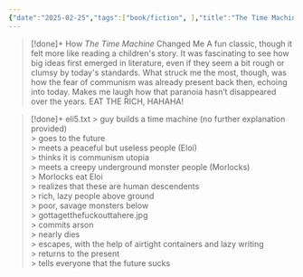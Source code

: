 ```yaml
---
{"date":"2025-02-25","tags":["book/fiction", ],"title":"The Time Machine","subtitle":"","author":"[[H. G. Wells]]","description":"O primeiro e mais famoso livro sobre viagem no tempo chega em edição especial, com ilustrações inéditas, tradução primorosa e extras. Ao contar a história de um cientista inglês que embarca em uma fabulosa jornada a um mundo futuro, desconhecido e cheio de mistérios, H. G. Wells inaugura um dos principais temas da ficção científica. A bordo de sua Máquina do Tempo, o cientista que narra esta história parte do século XIX para o ano de 802701. Nesse futuro distante, ele descobre que o sofrimento da humanidade foi transformado em beleza, felicidade e paz. A Terra é habitada pelos dóceis Eloi, uma espécie que descende dos seres humanos e já formou uma antiga e enorme civilização. Mas os Eloi parecem ter medo do escuro, e têm todos os motivos para isso em túneis subterrâneos vivem os Morlocks, seus maiores inimigos. Quando a Máquina do Tempo que levou o Viajante some, ele é obrigado a descer às profundezas para recuperá-la e voltar ao presente. Misturando uma imaginação singular, um tema inovador e muitas reviravoltas, A Máquina do Tempo foi o primeiro romance publicado por H. G. Wells, em 1895. Chamado de gênio e considerado um pioneiro, Wells abriu caminho não só para seus livros e sua visão de mundo, mas para novas possibilidades na literatura. EDIÇÃO ESPECIAL COM ILUSTRAÇÕES INÉDITAS, TRADUÇÃO, PREFÁCIO E NOTAS DE BRAULIO TAVARES E EXTRAS.","publisher":"Suma","publishDate":"2018-06-18","totalPage":164,"isbn10":8554511735,"isbn13":9788554511739,"topic":"[[Science Fiction]]","start":"2019-02-02","finish":"2019-03-01","publish":true,"PassFrontmatter":true}
---
```


>[!done]+ How *The Time Machine* Changed Me
>A fun classic, though it felt more like reading a children's story. It was fascinating to see how big ideas first emerged in literature, even if they seem a bit rough or clumsy by today's standards. What struck me the most, though, was how the fear of communism was already present back then, echoing into today. Makes me laugh how that paranoia hasn’t disappeared over the years. EAT THE RICH, HAHAHA!

>[!done]+ eli5.txt
> \> guy builds a time machine (no further explanation provided)<br>
> \> goes to the future<br>
> \> meets a peaceful but useless people (Eloi)<br>
> \> thinks it is communism utopia  <br>
> \> meets a creepy underground monster people (Morlocks)<br>
> \> Morlocks eat Eloi<br>
> \> realizes that these are human descendents <br>
> \> rich, lazy people above ground <br>
> \> poor, savage monsters below<br>
> \> gottagetthefuckouttahere.jpg<br>
> \> commits arson <br>
> \> nearly dies<br>
> \> escapes, with the help of airtight containers and lazy writing<br>
> \> returns to the present<br>
> \> tells everyone that the future sucks<br>